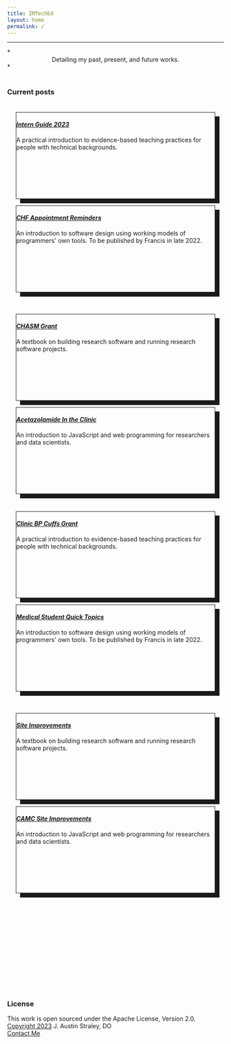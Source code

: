 ```yaml
---
title: IMTechEd
layout: home
permalink: /
---
```


<hr>
*<center>Detailing my past, present, and future works.</center>*
<br>
<br>

<html>
    <style>
        .row {
            width: inherit;
            padding :5px;
        }
        .col {
            margin: 15px;
            height: 200px;
            box-shadow: 10px 10px;
            border-style: solid;
            border-width: 1px;
        }
        </style>
<body>
    <div class="mx-auto" style="width:200px">
        <h3>Current posts</h3>
        </div>
    <div class="row">
        <div class="col px-1">
            <div class="card">
                <div class="container">
                    <h4><a href="/posts/project1"><em>Intern Guide 2023</em></a></h4>
                    <p> A practical introduction to evidence-based teaching practices for people with technical backgrounds.</p>
                    </div>
                </div>
            </div>
        <div class="col px-1">
            <div class="card">
                <div class="container">
                    <h4><a href="/posts/project2"><em>CHF Appointment Reminders</em></a></h4>
                    <p> An introduction to software design using working models of programmers' own tools. To be published by Francis in late 2022. </p>
                    </div>
                </div>
            </div>
        </div>
    <div class="row"></div>
    <div class="row align-self-start">
        <div class="col">
            <div class="card">
                <div class="container">
                    <h4><a href="/posts/project3"><em>CHASM Grant</em></a></h4>
                    <p>A textbook on building research software and running research software projects.</p>
                    </div>
                </div>
            </div>
        <div class="col">
            <div class="card">
                <div class="container">
                    <h4><a href="/posts/project4"><em>Acetazolamide In the Clinic</em></a></h4>
                    <p>An introduction to JavaScript and web programming for researchers and data scientists.</p>
                    </div>
                </div>
            </div>
        </div>
            <div class="row">
        <div class="col px-1">
            <div class="card">
                <div class="container">
                    <h4><a href="/posts/project5"><em>Clinic BP Cuffs Grant</em></a></h4>
                    <p> A practical introduction to evidence-based teaching practices for people with technical backgrounds.</p>
                    </div>
                </div>
            </div>
        <div class="col px-1">
            <div class="card">
                <div class="container">
                    <h4><a href="/posts/project6"><em>Medical Student Quick Topics</em></a></h4>
                    <p> An introduction to software design using working models of programmers' own tools. To be published by Francis in late 2022. </p>
                    </div>
                </div>
            </div>
        </div>
    <div class="row"></div>
    <div class="row align-self-start">
        <div class="col">
            <div class="card">
                <div class="container">
                    <h4><a href="/posts/project7"><em>Site Improvements</em></a></h4>
                    <p>A textbook on building research software and running research software projects.</p>
                    </div>
                </div>
            </div>
        <div class="col">
            <div class="card">
                <div class="container">
                    <h4><a href="/posts/project8"><em>CAMC Site Improvements</em></a></h4>
                    <p>An introduction to JavaScript and web programming for researchers and data scientists.</p>
                    </div>
                </div>
            </div>
        </div>
</body>
</html>

<br>
<br>
<br>
<br>
<br>
<br>
<br>
<br>
<br>
<br>
<br>
<br>


### License
This work is open sourced under the Apache License, Version 2.0. <br>
[Copyright 2023][1] J. Austin Straley, DO <br>
[Contact Me](mailto:imteched@gmail.com)<br>

[1]: /pages/disclaimer/

